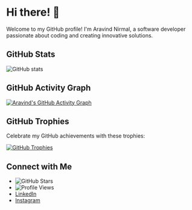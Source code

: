 # Hi there! 🫡

Welcome to my GitHub profile! I'm Aravind Nirmal, a software developer passionate about coding and creating innovative solutions.

## GitHub Stats

![GitHub stats](https://github-readme-stats.vercel.app/api?username=aravindhnirmal&show_icons=true&theme=dark)



## GitHub Activity Graph

[![Aravind's GitHub Activity Graph](https://github-readme-activity-graph.vercel.app/graph?username=aravindhnirmal)](https://github.com/aravindhnirmal/github-readme-activity-graph)


## GitHub Trophies

Celebrate my GitHub achievements with these trophies:

[![GitHub Trophies](https://github-profile-trophy.vercel.app/?username=aravindhnirmal)](https://github.com/ryo-ma/github-profile-trophy)

## Connect with Me

- ![GitHub Stars](https://img.shields.io/github/stars/aravindhnirmal?style=social)
- ![Profile Views](https://komarev.com/ghpvc/?username=aravindhnirmal)
- [LinkedIn](https://www.linkedin.com/in/nirmal-aravind-5405a81bb)
- [Instagram](https://www.instagram.com/nirmal_aravind_/)
